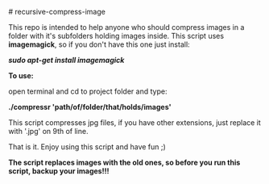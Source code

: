 <p># recursive-compress-image</p>
<p>This repo is intended to help anyone who should compress images in a folder with it's subfolders holding images inside. This script uses <strong>imagemagick</strong>, so if you don't have this one just install:</p>
<p><strong><em>sudo apt-get install imagemagick </em></strong></p>
<p><strong>To use:</strong></p>
<p>open terminal and cd to project folder and type:</p>
<p><strong>./compressr 'path/of/folder/that/holds/images'</strong></p>
<p>This script compresses jpg files, if you have other extensions, just replace it with '.jpg' on 9th of line.</p>
<p>That is it. Enjoy using this script and have fun ;)</p>
<p><strong>The script replaces images with the old ones, so before you run this script, backup your images!!!</strong></p>
